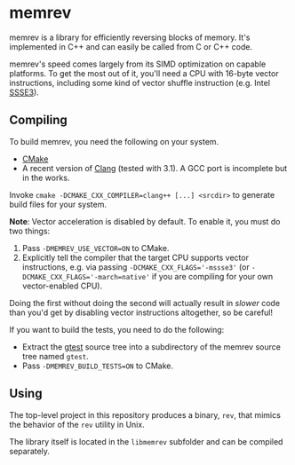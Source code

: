 memrev
======
memrev is a library for efficiently reversing blocks of memory. It's
implemented in C++ and can easily be called from C or C++ code.

memrev's speed comes largely from its SIMD optimization on capable platforms.
To get the most out of it, you'll need a CPU with 16-byte vector instructions, including some kind of vector shuffle instruction (e.g. Intel
[SSSE3](http://en.wikipedia.org/wiki/SSSE3)).

Compiling
---------
To build memrev, you need the following on your system.

*   [CMake](http://www.cmake.org)
*   A recent version of [Clang](http://clang.llvm.org) (tested with 3.1). A
    GCC port is incomplete but in the works.

Invoke `cmake -DCMAKE_CXX_COMPILER=clang++ [...] <srcdir>` to generate build
files for your system.

**Note**: Vector acceleration is disabled by default. To enable it, you must do
two things:

1.  Pass `-DMEMREV_USE_VECTOR=ON` to CMake.
2.  Explicitly tell the compiler that the target CPU supports vector
    instructions, e.g. via passing `-DCMAKE_CXX_FLAGS='-mssse3'` (or
    `-DCMAKE_CXX_FLAGS='-march=native'` if you are compiling for your
    own vector-enabled CPU).

Doing the first without doing the second will actually result in *slower* code
than you'd get by disabling vector instructions altogether, so be careful!

If you want to build the tests, you need to do the following:

*   Extract the [gtest](http://code.google.com/p/googletest/) source tree into
    a subdirectory of the memrev source tree named `gtest`.
*   Pass `-DMEMREV_BUILD_TESTS=ON` to CMake.

Using
-----
The top-level project in this repository produces a binary, `rev`, that mimics
the behavior of the `rev` utility in Unix.

The library itself is located in the `libmemrev` subfolder and can be compiled
separately.
